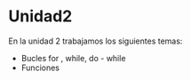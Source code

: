 # Unidad2
En la unidad 2 trabajamos los siguientes temas:
* Bucles for , while, do - while
* Funciones
